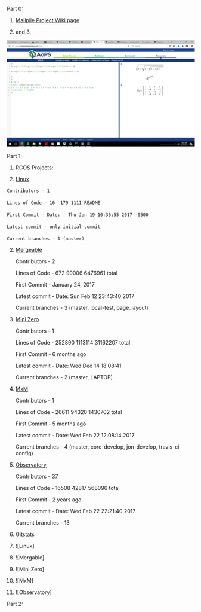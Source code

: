 Part 0:

1. [Mailpile Project Wiki page](https://github.com/garoller/csci2963-labs/wiki/Lab-5)


2. and 3.

![latex picture](https://raw.githubusercontent.com/garoller/csci2963-labs/master/latex.png)


Part 1:

1. RCOS Projects:


  1. [Linux](https://github.com/Maximus-/macbook2015-spi)

    Contributors - 1
    
    Lines of Code - 16  179 1111 README
    
    First Commit - Date:   Thu Jan 19 10:36:55 2017 -0500
    
    Latest commit - only initial commit
    
    Current branches - 1 (master)
  
 2. [Mergeable](https://github.com/ben-wolf/mergeable)
    
    Contributors - 2
    
    Lines of Code - 672   99006 6476961 total
    
    First Commit - January 24, 2017
    
    Latest commit - Date:   Sun Feb 12 23:43:40 2017
    
    Current branches - 3 (master, local-test, page_layout)
 
 3. [Mini Zero](https://github.com/feldhausenryan/rrs-rcos)
    
    Contributors - 1
    
    Lines of Code -  252890  1113114 31162207 total
    
    First Commit - 6 months ago
    
    Latest commit - Date:   Wed Dec 14 18:08:41
    
    Current branches - 2 (master, LAPTOP)
 
 4. [MxM](https://github.com/musicexmachina/mxm)
 
    Contributors - 1
    
    Lines of Code - 26611   94320 1430702 total
    
    First Commit - 5 months ago
    
    Latest commit - Date:   Wed Feb 22 12:08:14 2017
    
    Current branches - 4 (master, core-develop, jon-develop, travis-ci-config)
 
 5. [Observatory](https://github.com/rcos/observatory3)
 
    Contributors - 37
    
    Lines of Code - 16508  42817 568096 total
    
    First Commit - 2 years ago
    
    Latest commit - Date:   Wed Feb 22 22:21:40 2017
    
    Current branches - 13


2. Gitstats

  1. ![Linux]
  
  2. ![Mergable]
  
  3. ![Mini Zero]
  
  4. ![MxM]
  
  5. ![Observatory]



Part 2:

